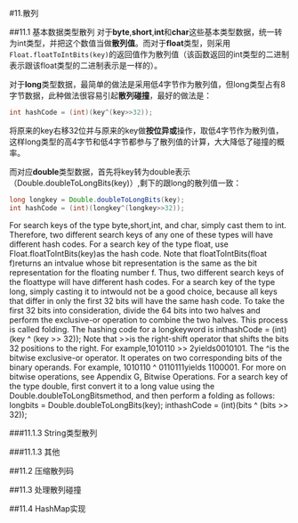 #11.散列

##11.1 基本数据类型散列
对于**byte**,**short**,**int**和**char**这些基本类型数据，统一转为int类型，并把这个数值当做**散列值**。而对于**float**类型，则采用`Float.floatToIntBits(key)`的返回值作为散列值（该函数返回的int类型的二进制表示跟该float类型的二进制表示是一样的）。

对于**long**类型数据，最简单的做法是采用低4字节作为散列值，但long类型占有8字节数据，此种做法很容易引起**散列碰撞**，最好的做法是：
```Java
int hashCode = (int)(key^(key>>32));
```
将原来的key右移32位并与原来的key做**按位异或**操作，取低4字节作为散列值，这样long类型的高4字节和低4字节都参与了散列值的计算，大大降低了碰撞的概率。

而对应**double**类型数据，首先将key转为double表示（Double.doubleToLongBits(key)）,剩下的跟long的散列值一致：

```Java
long longkey = Double.doubleToLongBits(key);
int hashCode = (int)(longkey^(longkey>>32));
```

For search keys of the type byte,short,int, and char, simply cast them to int. Therefore,
two different search keys of any one of these types will have different hash codes.
For a search key of the type float, use Float.floatToIntBits(key)as the hash
code. Note that floatToIntBits(float f)returns an intvalue whose bit representation
is the same as the bit representation for the floating number f. Thus, two different search keys
of the floattype will have different hash codes.
For a search key of the type long, simply casting it to intwould not be a good choice,
because all keys that differ in only the first 32 bits will have the same hash code. To take the
first 32 bits into consideration, divide the 64 bits into two halves and perform the exclusive-or
operation to combine the two halves. This process is called folding. The hashing code for a
longkeyword is
inthashCode = (int)(key ^ (key >> 32));
Note that >>is the right-shift operator that shifts the bits 32 positions to the right. For example,1010110 >> 2yields0010101. The ^is the bitwise exclusive-or operator. It operates
on two corresponding bits of the binary operands. For example, 1010110 ^ 0110111yields
1100001. For more on bitwise operations, see Appendix G, Bitwise Operations.
For a search key of the type double, first convert it to a  long value using the
Double.doubleToLongBitsmethod, and then perform a folding as follows: 
longbits = Double.doubleToLongBits(key);
inthashCode = (int)(bits ^ (bits >> 32));

###11.1.3 String类型散列

###11.1.3 其他

##11.2 压缩散列码

##11.3 处理散列碰撞

##11.4 HashMap实现

